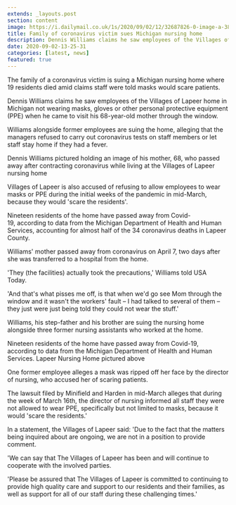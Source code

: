 ```yaml
---
extends: _layouts.post
section: content
image: https://i.dailymail.co.uk/1s/2020/09/02/12/32687826-0-image-a-38_1599047274322.jpg 
title: Family of coronavirus victim sues Michigan nursing home 
description: Dennis Williams claims he saw employees of the Villages of Lapeer home in Michigan not wearing masks, gloves or other PPE when he came to visit his mother. 
date: 2020-09-02-13-25-31 
categories: [latest, news] 
featured: true 
--- 
```

The family of a coronavirus victim is suing a Michigan nursing home where 19 residents died amid claims staff were told masks would scare patients. 

Dennis Williams claims he saw employees of the Villages of Lapeer home in Michigan not wearing masks, gloves or other personal protective equipment (PPE) when he came to visit his 68-year-old mother through the window.

Williams alongside former employees are suing the home, alleging that the managers refused to carry out coronavirus tests on staff members or let staff stay home if they had a fever. 

Dennis Williams pictured holding an image of his mother, 68, who passed away after contracting coronavirus while living at the Villages of Lapeer nursing home 

Villages of Lapeer is also accused of refusing to allow employees to wear masks or PPE during the initial weeks of the pandemic in mid-March, because they would 'scare the residents'.

Nineteen residents of the home have passed away from Covid-19, according to data from the Michigan Department of Health and Human Services, accounting for almost half of the 34 coronavirus deaths in Lapeer County. 

Williams' mother passed away from coronavirus on April 7, two days after she was transferred to a hospital from the home. 

'They (the facilities) actually took the precautions,' Williams told USA Today. 

'And that's what pisses me off, is that when we'd go see Mom through the window and it wasn't the workers' fault – I had talked to several of them – they just were just being told they could not wear the stuff.' 

Williams, his step-father and his brother are suing the nursing home alongside three former nursing assistants who worked at the home. 

Nineteen residents of the home have passed away from Covid-19, according to data from the Michigan Department of Health and Human Services. Lapeer Nursing Home pictured above

One former employee alleges a mask was ripped off her face by the director of nursing, who accused her of scaring patients. 

The lawsuit filed by Minifield and Harden in mid-March alleges that during the week of March 16th, the director of nursing informed all staff they were not allowed to wear PPE, specifically but not limited to masks, because it would 'scare the residents.' 

In a statement, the Villages of Lapeer said: 'Due to the fact that the matters being inquired about are ongoing, we are not in a position to provide comment. 

'We can say that The Villages of Lapeer has been and will continue to cooperate with the involved parties.

'Please be assured that The Villages of Lapeer is committed to continuing to provide high quality care and support to our residents and their families, as well as support for all of our staff during these challenging times.' 

